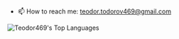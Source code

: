 - 📫 How to reach me: teodor.todorov469@gmail.com

![Teodor469's Top Languages](https://github-readme-stats.vercel.app/api/top-langs/?username=Teodor469&theme=vue-dark&show_icons=true&hide_border=false&layout=compact)
<!---
Teodor469/Teodor469 is a ✨ special ✨ repository because its `README.md` (this file) appears on your GitHub profile.
You can click the Preview link to take a look at your changes.
--->
